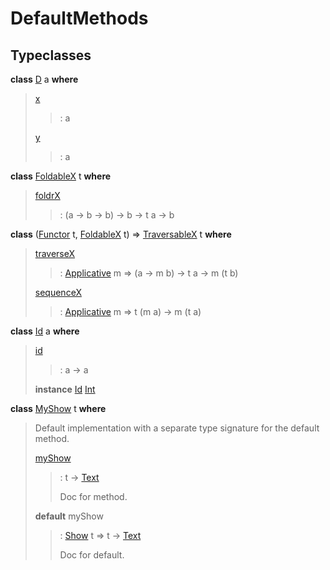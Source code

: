 # <a name="module-defaultmethods-34992"></a>DefaultMethods

## Typeclasses

<a name="class-defaultmethods-d-39130"></a>**class** [D](#class-defaultmethods-d-39130) a **where**

> <a name="function-defaultmethods-x-53637"></a>[x](#function-defaultmethods-x-53637)
>
> > : a
>
> <a name="function-defaultmethods-y-51560"></a>[y](#function-defaultmethods-y-51560)
>
> > : a

<a name="class-defaultmethods-foldablex-43965"></a>**class** [FoldableX](#class-defaultmethods-foldablex-43965) t **where**

> <a name="function-defaultmethods-foldrx-50503"></a>[foldrX](#function-defaultmethods-foldrx-50503)
>
> > : (a -\> b -\> b) -\> b -\> t a -\> b

<a name="class-defaultmethods-traversablex-84604"></a>**class** ([Functor](https://docs.digitalasset.com/build/3.3/reference/daml/stdlib/Prelude.html#class-ghc-base-functor-31205) t, [FoldableX](#class-defaultmethods-foldablex-43965) t) =\> [TraversableX](#class-defaultmethods-traversablex-84604) t **where**

> <a name="function-defaultmethods-traversex-89947"></a>[traverseX](#function-defaultmethods-traversex-89947)
>
> > : [Applicative](https://docs.digitalasset.com/build/3.3/reference/daml/stdlib/Prelude.html#class-da-internal-prelude-applicative-9257) m =\> (a -\> m b) -\> t a -\> m (t b)
>
> <a name="function-defaultmethods-sequencex-92456"></a>[sequenceX](#function-defaultmethods-sequencex-92456)
>
> > : [Applicative](https://docs.digitalasset.com/build/3.3/reference/daml/stdlib/Prelude.html#class-da-internal-prelude-applicative-9257) m =\> t (m a) -\> m (t a)

<a name="class-defaultmethods-id-10050"></a>**class** [Id](#class-defaultmethods-id-10050) a **where**

> <a name="function-defaultmethods-id-52623"></a>[id](#function-defaultmethods-id-52623)
>
> > : a -\> a
>
> **instance** [Id](#class-defaultmethods-id-10050) [Int](https://docs.digitalasset.com/build/3.3/reference/daml/stdlib/Prelude.html#type-ghc-types-int-37261)

<a name="class-defaultmethods-myshow-63060"></a>**class** [MyShow](#class-defaultmethods-myshow-63060) t **where**

> Default implementation with a separate type signature for the default method.
>
> <a name="function-defaultmethods-myshow-32065"></a>[myShow](#function-defaultmethods-myshow-32065)
>
> > : t -\> [Text](https://docs.digitalasset.com/build/3.3/reference/daml/stdlib/Prelude.html#type-ghc-types-text-51952)
> >
> > Doc for method.
>
> **default** myShow
>
> > : [Show](https://docs.digitalasset.com/build/3.3/reference/daml/stdlib/Prelude.html#class-ghc-show-show-65360) t =\> t -\> [Text](https://docs.digitalasset.com/build/3.3/reference/daml/stdlib/Prelude.html#type-ghc-types-text-51952)
> >
> > Doc for default.
